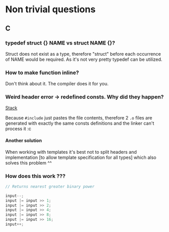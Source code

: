 # Non trivial questions

## C

### typedef struct {} NAME vs struct NAME {}?

Struct does not exist as a type, therefore "struct" before each occurrence of NAME would be required. As it's not very pretty typedef can be utilized.

### How to make function inline?

Don't think about it. The compiler does it for you.

### Weird header error -> redefined consts. Why did they happen?

[Stack](https://stackoverflow.com/questions/24216008/multiple-definition-of-const-variables-at-header-file)

Because `#include` just pastes the file contents, therefore 2 `.o` files are generated with exactly the same consts definitions and the linker can't process it :c

#### Another solution

When working with templates it's best not to split headers and implementation [to allow template specification for all types] which also solves this problem ^^

### How does this work ???

```c
// Returns nearest greater binary power

input--;
input |= input >> 1;
input |= input >> 2;
input |= input >> 4;
input |= input >> 8;
input |= input >> 16;
input++;
```
